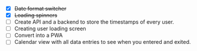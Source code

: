 - [x] ~~Date format switcher~~
- [x] ~~Loading spinners~~
- [ ] Create API and a backend to store the timestamps of every user.
- [ ] Creating user loading screen
- [ ] Convert into a PWA
- [ ] Calendar view with all data entries to see when you entered and exited.